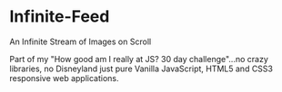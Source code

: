 # Infinite-Feed
An Infinite Stream of Images on Scroll


Part of my "How good am I really at JS? 30 day challenge"...no crazy libraries, no Disneyland just pure Vanilla JavaScript, HTML5 and CSS3 responsive web applications.
